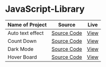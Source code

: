 # JavaScript-Library


| Name of Project | Source | Live |
| --- | --- | -- |
| Auto text effect |[Source Code](https://github.com/parixitsoni/JavaScript-Library/tree/master/Auto-text-effect) |[View](https://java-script-library.vercel.app/) |
| Count Down |[Source Code](https://github.com/parixitsoni/JavaScript-Library/tree/master/Countdown) |[View ](https://java-script-library-count-down.vercel.app/)|
| Dark Mode | [Source Code](https://github.com/parixitsoni/JavaScript-Library/tree/master/Darkmode) |[View ](https://jslibrary-darkmode.vercel.app/)|
| Hover Board| [Source Code](https://github.com/parixitsoni/JavaScript-Library/tree/master/Hover-Board)  |[View ]()|
